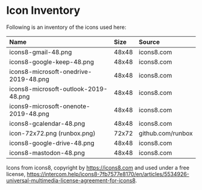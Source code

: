 # Icon Inventory
Following is an inventory of the icons used here:

| Name                                  | Size    | Source            |
|:--------------------------------------|:--------|:------------------|
| icons8-gmail-48.png                   | 48x48   | icons8.com        |
| icons8-google-keep-48.png             | 48x48   | icons8.com        |
| icons8-microsoft-onedrive-2019-48.png | 48x48   | icons8.com        |
| icons8-microsoft-outlook-2019-48.png  | 48x48   | icons8.com        |
| icons9-microsoft-onenote-2019-48.png  | 48x48   | icons8.com        |
| icons8-gcalendar-48.png               | 48x48   | icons8.com        |
| icon-72x72.png (runbox.png)		    | 72x72   | github.com/runbox |
| icons8-google-drive-48.png            | 48x48   | icons8.com        |
| icons8-mastodon-48.png                | 48x48   | icons8.com        |

Icons from icons8, copyright by https://icons8.com and used under a free license, https://intercom.help/icons8-7fb7577e8170/en/articles/5534926-universal-multimedia-license-agreement-for-icons8.

